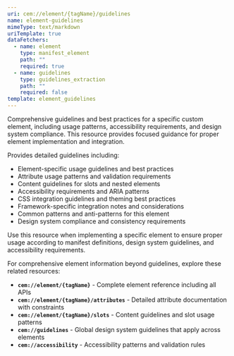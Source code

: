 ```yaml
---
uri: cem://element/{tagName}/guidelines
name: element-guidelines
mimeType: text/markdown
uriTemplate: true
dataFetchers:
  - name: element
    type: manifest_element
    path: ""
    required: true
  - name: guidelines
    type: guidelines_extraction
    path: ""
    required: false
template: element_guidelines
---
```


Comprehensive guidelines and best practices for a specific custom element, including usage patterns, accessibility requirements, and design system compliance. This resource provides focused guidance for proper element implementation and integration.

Provides detailed guidelines including:
- Element-specific usage guidelines and best practices
- Attribute usage patterns and validation requirements
- Content guidelines for slots and nested elements
- Accessibility requirements and ARIA patterns
- CSS integration guidelines and theming best practices
- Framework-specific integration notes and considerations
- Common patterns and anti-patterns for this element
- Design system compliance and consistency requirements

Use this resource when implementing a specific element to ensure proper usage according to manifest definitions, design system guidelines, and accessibility requirements.

For comprehensive element information beyond guidelines, explore these related resources:

- **`cem://element/{tagName}`** - Complete element reference including all APIs
- **`cem://element/{tagName}/attributes`** - Detailed attribute documentation with constraints
- **`cem://element/{tagName}/slots`** - Content guidelines and slot usage patterns
- **`cem://guidelines`** - Global design system guidelines that apply across elements
- **`cem://accessibility`** - Accessibility patterns and validation rules
